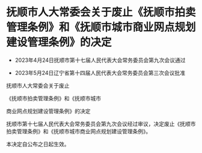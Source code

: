 # 抚顺市人大常委会关于废止《抚顺市拍卖管理条例》和《抚顺市城市商业网点规划建设管理条例》的决定

- 2023年4月24日抚顺市第十七届人民代表大会常务委员会第九次会议通过

- 2023年5月24日辽宁省第十四届人民代表大会常务委员会第三次会议批准

<!-- INFO END -->

抚顺市人大常委会关于废止

《抚顺市拍卖管理条例》和《抚顺市城市

商业网点规划建设管理条例》的决定

抚顺市第十七届人民代表大会常务委员会第九次会议经过审议，决定废止《抚顺市拍卖管理条例》和《抚顺市城市商业网点规划建设管理条例》。

本决定自公布之日起生效。
